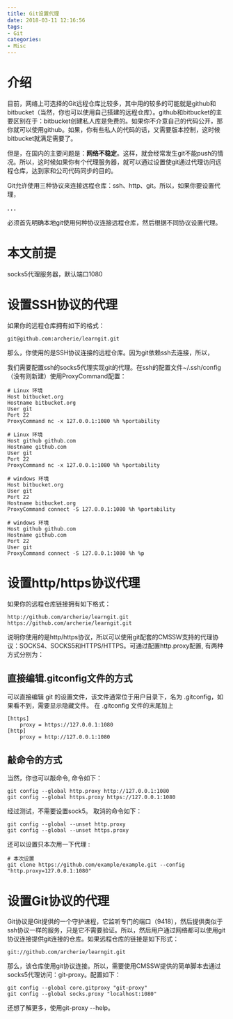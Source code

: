 ```yaml
---
title: Git设置代理
date: 2018-03-11 12:16:56
tags: 
- Git
categories:
- Misc
---
```


# 介绍

目前，网络上可选择的Git远程仓库比较多，其中用的较多的可能就是github和bitbucket（当然，你也可以使用自己搭建的远程仓库）。github和bitbucket的主要区别在于：bitbucket创建私人库是免费的。如果你不介意自己的代码公开，那你就可以使用github。如果，你有些私人的代码的话，又需要版本控制，这时候bitbucket就满足需要了。

但是，在国内的主要问题是：**网络不稳定**。这样，就会经常发生git不能push的情况。所以，这时候如果你有个代理服务器，就可以通过设置使git通过代理访问远程仓库，达到家和公司代码同步的目的。

Git允许使用三种协议来连接远程仓库：ssh、http、git。所以，如果你要设置代理，

**. . .**<!-- more -->

必须首先明确本地git使用何种协议连接远程仓库，然后根据不同协议设置代理。

# 本文前提

socks5代理服务器，默认端口1080


# 设置SSH协议的代理

如果你的远程仓库拥有如下的格式：

`git@github.com:archerie/learngit.git`

那么，你使用的是SSH协议连接的远程仓库。因为git依赖ssh去连接，所以，


我们需要配置ssh的socks5代理实现git的代理。在ssh的配置文件~/.ssh/config（没有则新建）使用ProxyCommand配置：
```
# Linux 环境
Host bitbucket.org
Hostname bitbucket.org
User git
Port 22
ProxyCommand nc -x 127.0.0.1:1080 %h %portability

# Linux 环境
Host github github.com
Hostname github.com
User git
Port 22
ProxyCommand nc -x 127.0.0.1:1080 %h %portability

# windows 环境
Host bitbucket.org
User git
Port 22
Hostname bitbucket.org
ProxyCommand connect -S 127.0.0.1:1080 %h %portability

# windows 环境
Host github github.com
Hostname github.com
Port 22
User git
ProxyCommand connect -S 127.0.0.1:1080 %h %p

```

# 设置http/https协议代理

如果你的远程仓库链接拥有如下格式：
```
http://github.com/archerie/learngit.git
https://github.com/archerie/learngit.git
```

说明你使用的是http/https协议，所以可以使用git配套的CMSSW支持的代理协议：SOCKS4、SOCKS5和HTTPS/HTTPS。可通过配置http.proxy配置, 有两种方式分别为：


## 直接编辑.gitconfig文件的方式

可以直接编辑 git 的设置文件，该文件通常位于用户目录下，名为 .gitconfig，如果看不到，需要显示隐藏文件。
在 .gitconfig 文件的末尾加上
```
[https]
	proxy = https://127.0.0.1:1080
[http]
	proxy = http://127.0.0.1:1080
```


## 敲命令的方式

当然，你也可以敲命令, 命令如下：
```
git config --global http.proxy http://127.0.0.1:1080
git config --global https.proxy https://127.0.0.1:1080
```
经过测试，不需要设置sock5。
取消的命令如下：
```
git config --global --unset http.proxy
git config --global --unset https.proxy
```

还可以设置只本次用一下代理 : 
```
# 本次设置
git clone https://github.com/example/example.git --config "http.proxy=127.0.0.1:1080"
```

# 设置Git协议的代理

Git协议是Git提供的一个守护进程，它监听专门的端口（9418），然后提供类似于ssh协议一样的服务，只是它不需要验证。所以，然后用户通过网络都可以使用git协议连接提供git连接的仓库。如果远程仓库的链接是如下形式：

`git://github.com/archerie/learngit.git`

那么，该仓库使用git协议连接。所以，需要使用CMSSW提供的简单脚本去通过socks5代理访问：git-proxy。配置如下：

```
git config --global core.gitproxy "git-proxy"
git config --global socks.proxy "localhost:1080"
```

还想了解更多，使用git-proxy --help。
